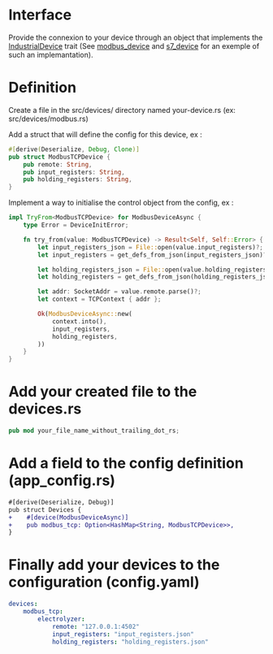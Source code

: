# Interface
Provide the connexion to your device through an object that implements the [IndustrialDevice](https://github.com/lkzjdnb/industrial_device) trait (See [modbus_device](https://github.com/lkzjdnb/modbus_device/tree/master) and [s7_device](https://github.com/lkzjdnb/S7_devices) for an exemple of such an implemantation).

# Definition
Create a file in the src/devices/ directory named your-device.rs (ex: src/devices/modbus.rs)

Add a struct that will define the config for this device, ex :
```rust
#[derive(Deserialize, Debug, Clone)]
pub struct ModbusTCPDevice {
    pub remote: String,
    pub input_registers: String,
    pub holding_registers: String,
}
```

Implement a way to initialise the control object from the config, ex :
```rust
impl TryFrom<ModbusTCPDevice> for ModbusDeviceAsync {
    type Error = DeviceInitError;

    fn try_from(value: ModbusTCPDevice) -> Result<Self, Self::Error> {
        let input_registers_json = File::open(value.input_registers)?;
        let input_registers = get_defs_from_json(input_registers_json)?;

        let holding_registers_json = File::open(value.holding_registers)?;
        let holding_registers = get_defs_from_json(holding_registers_json)?;

        let addr: SocketAddr = value.remote.parse()?;
        let context = TCPContext { addr };

        Ok(ModbusDeviceAsync::new(
            context.into(),
            input_registers,
            holding_registers,
        ))
    }
}
```

# Add your created file to the devices.rs
```rust
pub mod your_file_name_without_trailing_dot_rs;
```

# Add a field to the config definition (app_config.rs)
```diff
#[derive(Deserialize, Debug)]
pub struct Devices {
+    #[device(ModbusDeviceAsync)]
+    pub modbus_tcp: Option<HashMap<String, ModbusTCPDevice>>,
}
```

# Finally add your devices to the configuration (config.yaml)
```yaml
devices:
    modbus_tcp:
        electrolyzer:
            remote: "127.0.0.1:4502"
            input_registers: "input_registers.json"
            holding_registers: "holding_registers.json"
```
